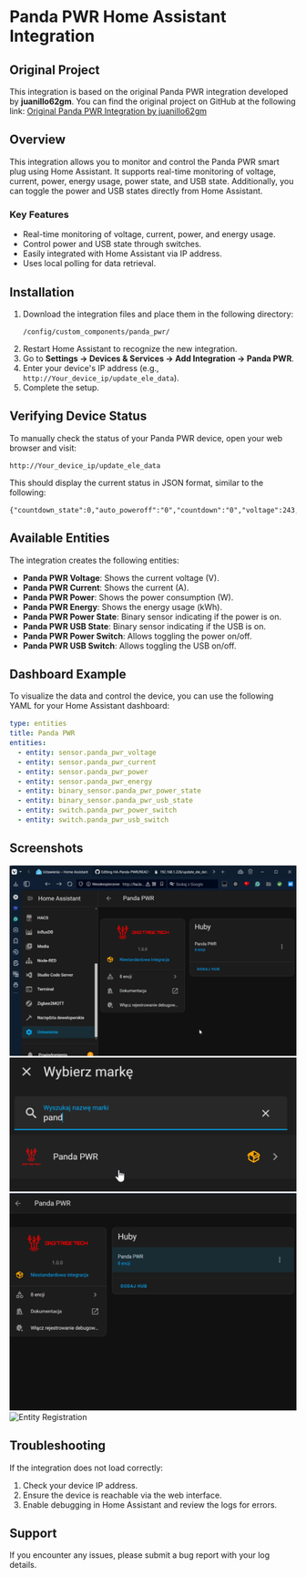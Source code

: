 # Panda PWR Home Assistant Integration

## Original Project
This integration is based on the original Panda PWR integration developed by **juanillo62gm**. You can find the original project on GitHub at the following link:
[Original Panda PWR Integration by juanillo62gm](https://github.com/juanillo62gm/HA-Panda-PWR)

## Overview
This integration allows you to monitor and control the Panda PWR smart plug using Home Assistant. It supports real-time monitoring of voltage, current, power, energy usage, power state, and USB state. Additionally, you can toggle the power and USB states directly from Home Assistant.

### Key Features
- Real-time monitoring of voltage, current, power, and energy usage.
- Control power and USB state through switches.
- Easily integrated with Home Assistant via IP address.
- Uses local polling for data retrieval.

## Installation
1. Download the integration files and place them in the following directory:
   ```
   /config/custom_components/panda_pwr/
   ```
2. Restart Home Assistant to recognize the new integration.
3. Go to **Settings → Devices & Services → Add Integration → Panda PWR**.
4. Enter your device's IP address (e.g., `http://Your_device_ip/update_ele_data`).
5. Complete the setup.

## Verifying Device Status
To manually check the status of your Panda PWR device, open your web browser and visit:
```
http://Your_device_ip/update_ele_data
```
This should display the current status in JSON format, similar to the following:
```
{"countdown_state":0,"auto_poweroff":"0","countdown":"0","voltage":243,"current":0.073269,"power":4,"power_state":1,"usb_state":0,"ele":26.695404}
```

## Available Entities
The integration creates the following entities:
- **Panda PWR Voltage**: Shows the current voltage (V).
- **Panda PWR Current**: Shows the current (A).
- **Panda PWR Power**: Shows the power consumption (W).
- **Panda PWR Energy**: Shows the energy usage (kWh).
- **Panda PWR Power State**: Binary sensor indicating if the power is on.
- **Panda PWR USB State**: Binary sensor indicating if the USB is on.
- **Panda PWR Power Switch**: Allows toggling the power on/off.
- **Panda PWR USB Switch**: Allows toggling the USB on/off.

## Dashboard Example
To visualize the data and control the device, you can use the following YAML for your Home Assistant dashboard:
```yaml
type: entities
title: Panda PWR
entities:
  - entity: sensor.panda_pwr_voltage
  - entity: sensor.panda_pwr_current
  - entity: sensor.panda_pwr_power
  - entity: sensor.panda_pwr_energy
  - entity: binary_sensor.panda_pwr_power_state
  - entity: binary_sensor.panda_pwr_usb_state
  - entity: switch.panda_pwr_power_switch
  - entity: switch.panda_pwr_usb_switch
```

## Screenshots
![Entities View](https://github.com/robertbigk/Panda-PWR/raw/main/pictures/vivaldi_HA3HuSB0Ki.png)
![Integration Details](https://github.com/robertbigk/Panda-PWR/raw/main/pictures/vivaldi_2TanOBLvL1.png)
![Integration Hub](https://github.com/robertbigk/Panda-PWR/raw/main/pictures/vivaldi_dvTpkZC8SX.png)
![Entity Registration](https://github.com/robertbigk/Panda-PWR/raw/main/pictures/BjNbiqsOPg.png)

## Troubleshooting
If the integration does not load correctly:
1. Check your device IP address.
2. Ensure the device is reachable via the web interface.
3. Enable debugging in Home Assistant and review the logs for errors.

## Support
If you encounter any issues, please submit a bug report with your log details.
